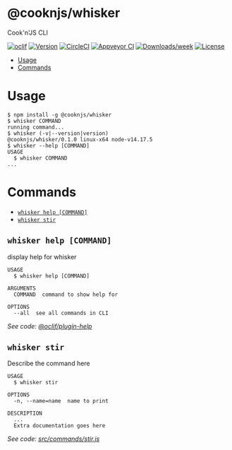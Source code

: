 @cooknjs/whisker
================

Cook&#39;n&#39;JS CLI

[![oclif](https://img.shields.io/badge/cli-oclif-brightgreen.svg)](https://oclif.io)
[![Version](https://img.shields.io/npm/v/@cooknjs/whisker.svg)](https://npmjs.org/package/@cooknjs/whisker)
[![CircleCI](https://circleci.com/gh/cooknjs/whisker/tree/master.svg?style=shield)](https://circleci.com/gh/cooknjs/whisker/tree/master)
[![Appveyor CI](https://ci.appveyor.com/api/projects/status/github/cooknjs/whisker?branch=master&svg=true)](https://ci.appveyor.com/project/cooknjs/whisker/branch/master)
[![Downloads/week](https://img.shields.io/npm/dw/@cooknjs/whisker.svg)](https://npmjs.org/package/@cooknjs/whisker)
[![License](https://img.shields.io/npm/l/@cooknjs/whisker.svg)](https://github.com/cooknjs/whisker/blob/master/package.json)

<!-- toc -->
* [Usage](#usage)
* [Commands](#commands)
<!-- tocstop -->
# Usage
<!-- usage -->
```sh-session
$ npm install -g @cooknjs/whisker
$ whisker COMMAND
running command...
$ whisker (-v|--version|version)
@cooknjs/whisker/0.1.0 linux-x64 node-v14.17.5
$ whisker --help [COMMAND]
USAGE
  $ whisker COMMAND
...
```
<!-- usagestop -->
# Commands
<!-- commands -->
* [`whisker help [COMMAND]`](#whisker-help-command)
* [`whisker stir`](#whisker-stir)

## `whisker help [COMMAND]`

display help for whisker

```
USAGE
  $ whisker help [COMMAND]

ARGUMENTS
  COMMAND  command to show help for

OPTIONS
  --all  see all commands in CLI
```

_See code: [@oclif/plugin-help](https://github.com/oclif/plugin-help/blob/v3.2.3/src/commands/help.ts)_

## `whisker stir`

Describe the command here

```
USAGE
  $ whisker stir

OPTIONS
  -n, --name=name  name to print

DESCRIPTION
  ...
  Extra documentation goes here
```

_See code: [src/commands/stir.js](https://github.com/cooknjs/whisker/blob/v0.1.0/src/commands/stir.js)_
<!-- commandsstop -->
